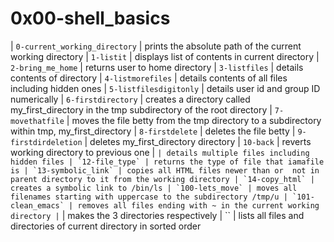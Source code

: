# 0x00-shell_basics

| `0-current_working_directory` | prints the absolute path of the current working directory
| `1-listit` | displays list of contents in current directory
| `2-bring_me_home` | returns user to home directory
| `3-listfiles` | details contents of directory
| `4-listmorefiles` | details contents of all files including hidden ones
| `5-listfilesdigitonly` | details  user id and group ID numerically
| `6-firstdirectory` | creates a directory called my_first_directory in the tmp subdirectory of the root directory
| `7-movethatfile` | moves the file betty from the tmp directory to a subdirectory within tmp, my_first_directory
| `8-firstdelete` | deletes the file betty
| `9-firstdirdeletion` | deletes my_first_directory directory
| `10-back` | reverts working directory to previous one
| `` | details multiple files including hidden files
| `12-file_type` | returns the type of file that iamafile is
| `13-symbolic_link` | copies all HTML files newer than or  not in parent directory to it from the working directory
| `14-copy_html` | creates a symbolic link to /bin/ls
| `100-lets_move` | moves all filenames starting with uppercase to the subdirectory /tmp/u
| `101-clean_emacs` | removes all files ending with ~ in the current working directory
| `` | makes the 3 directories respectively
| `` | lists all files and directories of current directory in sorted order

